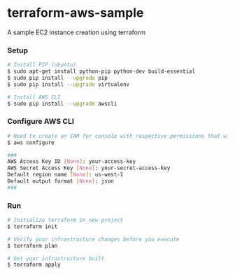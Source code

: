 # terraform-aws-sample
A sample EC2 instance creation using terraform

### Setup
```sh
# Install PIP (ubuntu)
$ sudo apt-get install python-pip python-dev build-essential
$ sudo pip install --upgrade pip
$ sudo pip install --upgrade virtualenv

# Install AWS CLI
$ sudo pip install --upgrade awscli
```

### Configure AWS CLI
```sh
# Need to create an IAM for console with respective permissions that will give you access key and secret key
$ aws configure

###
AWS Access Key ID [None]: your-access-key
AWS Secret Access Key [None]: your-secret-access-key
Default region name [None]: us-west-1
Default output format [None]: json
###
```

### Run
```sh
# Initialize terraform in new project
$ terraform init

# Verify your infrastructure changes before you execute
$ terraform plan

# Get your infrastructure built
$ terraform apply
```
